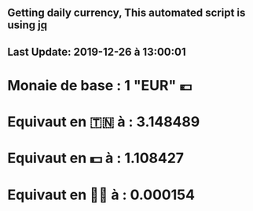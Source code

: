 ## Getting daily currency, This automated script is using [jq](https://stedolan.github.io/jq/)
## Last Update:  2019-12-26 à 13:00:01
 # Monaie de base : 1 "EUR" 💶 
 # Equivaut en 🇹🇳 à :  3.148489 
 # Equivaut en 💵 à : 1.108427
 # Equivaut en 🐱‍💻 à :  0.000154
